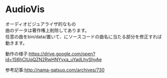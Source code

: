 # AudioVis

オーディオビジュアライザ的なもの  
曲のデータは著作権上削除してあります。  
任意の曲をbin/data/置いて、にソースコードの曲名に当たる部分を修正すれば動きます。  

動作の様子:https://drive.google.com/open?id=1S6hClUqQZN2RwHNYvxa_uYadLhyShyAe

参考記事:http://nama-gatsuo.com/archives/730

